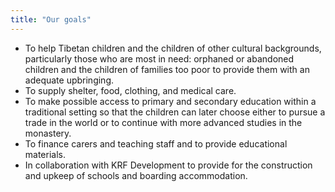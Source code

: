 ```yaml
---
title: "Our goals"
---
```


* To help Tibetan children and the children of other cultural backgrounds, particularly those who are most in need: orphaned or abandoned children and the children of families too poor to provide them with an adequate upbringing.
* To supply shelter, food, clothing, and medical care.
* To make possible access to primary and secondary education within a traditional setting so that the children can later choose either to pursue a trade in the world or to continue with more advanced studies in the monastery.
* To finance carers and teaching staff and to provide educational materials.
* In collaboration with KRF Development to provide for the construction and upkeep of schools and boarding accommodation.
